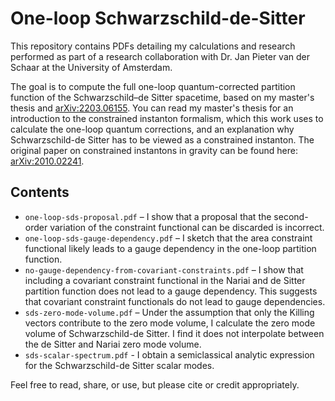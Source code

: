 # One-loop Schwarzschild-de-Sitter
This repository contains PDFs detailing my calculations and research performed as part of a research collaboration with Dr. Jan Pieter van der Schaar at the University of Amsterdam.

The goal is to compute the full one-loop quantum-corrected partition function of the Schwarzschild–de Sitter spacetime, based on my master's thesis and [arXiv:2203.06155](https://arxiv.org/abs/2203.06155). You can read my master's thesis for an introduction to the constrained instanton formalism, which this work uses to calculate the one-loop quantum corrections, and an explanation why Schwarzschild-de Sitter has to be viewed as a constrained instanton. The original paper on constrained instantons in gravity can be found here: [arXiv:2010.02241](https://arxiv.org/abs/2010.02241).

## Contents
- `one-loop-sds-proposal.pdf` – I show that a proposal that the second-order variation of the constraint functional can be discarded is incorrect.
- `one-loop-sds-gauge-dependency.pdf` – I sketch that the area constraint functional likely leads to a gauge dependency in the one-loop partition function.
- `no-gauge-dependency-from-covariant-constraints.pdf` – I show that including a covariant constraint functional in the Nariai and de Sitter partition function does not lead to a gauge dependency. This suggests that covariant constraint functionals do not lead to gauge dependencies.
- `sds-zero-mode-volume.pdf` – Under the assumption that only the Killing vectors contribute to the zero mode volume, I calculate the zero mode volume of Schwarzschild-de Sitter. I find it does not interpolate between the de Sitter and Nariai zero mode volume.
- `sds-scalar-spectrum.pdf` - I obtain a semiclassical analytic expression for the Schwarzschild-de Sitter scalar modes.


Feel free to read, share, or use, but please cite or credit appropriately.
